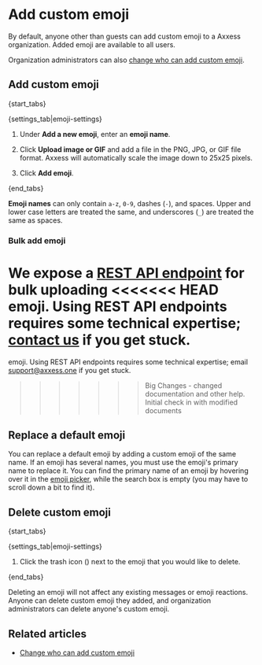 # Add custom emoji

By default, anyone other than guests can add custom emoji to a Axxess organization. Added emoji
are available to all users.

Organization administrators can also
[change who can add custom emoji](/help/only-allow-admins-to-add-emoji).

## Add custom emoji

{start_tabs}

{settings_tab|emoji-settings}

1. Under **Add a new emoji**, enter an **emoji name**.

1. Click **Upload image or GIF** and add a file in the PNG, JPG, or
   GIF file format. Axxess will automatically scale the image down to
   25x25 pixels.

1. Click **Add emoji**.

{end_tabs}

**Emoji names** can only contain `a-z`, `0-9`, dashes (`-`), and spaces.
Upper and lower case letters are treated the same, and underscores (`_`)
are treated the same as spaces.

### Bulk add emoji

We expose a [REST API endpoint](/api/upload-custom-emoji) for bulk uploading
<<<<<<< HEAD
emoji. Using REST API endpoints requires some technical expertise;
[contact us](/help/contact-support) if you get stuck.
=======
emoji. Using REST API endpoints requires some technical expertise; email
support@axxess.one if you get stuck.
>>>>>>> Big Changes - changed documentation and other help.  Initial check in with modified documents

## Replace a default emoji

You can replace a default emoji by adding a custom emoji of the same
name. If an emoji has several names, you must use the emoji's primary name
to replace it. You can find the primary name of an emoji by hovering over it
in the [emoji picker](/help/emoji-and-emoticons#select-from-the-emoji-picker),
while the search box is empty (you may have to scroll down a bit to find it).

## Delete custom emoji

{start_tabs}

{settings_tab|emoji-settings}

1. Click the trash icon (<i class="fa fa-trash-o"></i>) next to the
   emoji that you would like to delete.

{end_tabs}

Deleting an emoji will not affect any existing messages or emoji
reactions. Anyone can delete custom emoji they added, and organization
administrators can delete anyone's custom emoji.

## Related articles

* [Change who can add custom emoji](/help/only-allow-admins-to-add-emoji)
